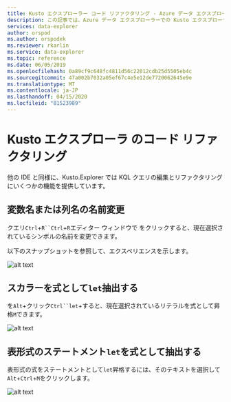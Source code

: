 ```yaml
---
title: Kusto エクスプローラー コード リファクタリング - Azure データ エクスプローラー |マイクロソフトドキュメント
description: この記事では、Azure データ エクスプローラーでの Kusto エクスプローラー コード リファクタリングについて説明します。
services: data-explorer
author: orspod
ms.author: orspodek
ms.reviewer: rkarlin
ms.service: data-explorer
ms.topic: reference
ms.date: 06/05/2019
ms.openlocfilehash: 0a89cf9c648fc4811d56c22012cdb25d5505eb4c
ms.sourcegitcommit: 47a002b7032a05ef67c4e5e12de7720062645e9e
ms.translationtype: MT
ms.contentlocale: ja-JP
ms.lasthandoff: 04/15/2020
ms.locfileid: "81523989"
---
```

# <a name="kusto-explorer-code-refactoring"></a>Kusto エクスプローラ のコード リファクタリング

他の IDE と同様に、Kusto.Explorer では KQL クエリの編集とリファクタリングにいくつかの機能を提供しています。

## <a name="rename-variable-or-column-name"></a>変数名または列名の名前変更

クエリ`Ctrl`+`R``Ctrl`+`R`エディター ウィンドウで をクリックすると、現在選択されているシンボルの名前を変更できます。

以下のスナップショットを参照して、エクスペリエンスを示します。

![alt text](./Images/KustoTools-KustoExplorer/ke-refactor-rename.gif "リファクタリング名の変更")

## <a name="extract-scalars-as-let-expressions"></a>スカラーを式として`let`抽出する

を`Alt`+クリック`Ctrl``let`+すると、現在選択されているリテラルを式として昇格`M`できます。 

![alt text](./Images/KustoTools-KustoExplorer/ke-extract-as-let-literal.gif "抽出 -let-literal として")

## <a name="extract-tabular-statements-as-let-expressions"></a>表形式のステートメント`let`を式として抽出する

表形式の式をステートメントとして`let`昇格するには、そのテキストを選択して`Alt`+`Ctrl`+`M`をクリックします。 

![alt text](./Images/KustoTools-KustoExplorer/ke-extract-as-let-tabular.gif "表形式として抽出")
